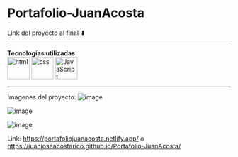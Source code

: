 # Portafolio-JuanAcosta
Link del proyecto al final ⬇

---

**Tecnologías utilizadas:**  
<img src="https://img.icons8.com/color/344/html-5--v1.png" alt="html" width="50"/>
<img src="https://img.icons8.com/color/344/css3.png" alt="css" width="50"/>
<img src="https://img.icons8.com/color/344/javascript--v1.png" alt="JavaScript" width="50"/>

---

Imagenes del proyecto:
![image](https://user-images.githubusercontent.com/107359514/226144173-615a6026-1967-4fe7-b64b-270b8c8434f3.png)

![image](https://user-images.githubusercontent.com/107359514/226144177-424fcb7e-82df-4e3b-9b7a-53251303ee89.png)

![image](https://user-images.githubusercontent.com/107359514/226144179-4bf3c2af-1a2b-46d6-96da-363b6b8d81d6.png)

Link: https://portafoliojuanacosta.netlify.app/
o
https://juanjoseacostarico.github.io/Portafolio-JuanAcosta/
